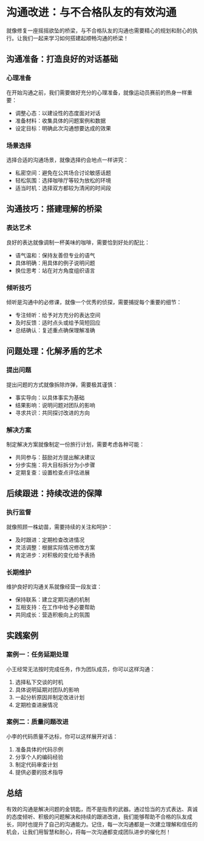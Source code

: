 # 沟通改进：与不合格队友的有效沟通

就像修复一座摇摇欲坠的桥梁，与不合格队友的沟通也需要精心的规划和耐心的执行。让我们一起来学习如何搭建起顺畅沟通的桥梁！

## 沟通准备：打造良好的对话基础

### 心理准备
在开始沟通之前，我们需要做好充分的心理准备，就像运动员赛前的热身一样重要：

- 调整心态：以建设性的态度面对对话
- 准备材料：收集具体的问题案例和数据
- 设定目标：明确此次沟通想要达成的效果

### 场景选择
选择合适的沟通场景，就像选择约会地点一样讲究：

- 私密空间：避免在公共场合讨论敏感话题
- 轻松氛围：选择咖啡厅等较为放松的环境
- 适当时机：选择双方都较为清闲的时间段

## 沟通技巧：搭建理解的桥梁

### 表达艺术
良好的表达就像调制一杯美味的咖啡，需要恰到好处的配比：

- 语气温和：保持友善但专业的语气
- 具体明确：用具体的例子说明问题
- 换位思考：站在对方角度组织语言

### 倾听技巧
倾听是沟通中的必修课，就像一个优秀的侦探，需要捕捉每个重要的细节：

- 专注倾听：给予对方充分的表达空间
- 及时反馈：适时点头或给予简短回应
- 总结确认：复述重点确保理解准确

## 问题处理：化解矛盾的艺术

### 提出问题
提出问题的方式就像拆除炸弹，需要极其谨慎：

- 事实导向：以具体事实为基础
- 结果影响：说明问题对团队的影响
- 寻求共识：共同探讨改进的方向

### 解决方案
制定解决方案就像制定一份旅行计划，需要考虑各种可能：

- 共同参与：鼓励对方提出解决建议
- 分步实施：将大目标拆分为小步骤
- 定期复查：设置检查点评估进展

## 后续跟进：持续改进的保障

### 执行监督
就像照顾一株幼苗，需要持续的关注和呵护：

- 及时跟进：定期检查改进情况
- 灵活调整：根据实际情况修改方案
- 肯定进步：对积极的变化给予表扬

### 长期维护
维护良好的沟通关系就像经营一段友谊：

- 保持联系：建立定期沟通的机制
- 互相支持：在工作中给予必要帮助
- 共同成长：营造积极向上的氛围

## 实践案例

### 案例一：任务延期处理
小王经常无法按时完成任务，作为团队成员，你可以这样沟通：

1. 选择私下交谈的时机
2. 具体说明延期对团队的影响
3. 一起分析原因并制定改进计划
4. 定期检查进展情况

### 案例二：质量问题改进
小李的代码质量不达标，你可以这样展开对话：

1. 准备具体的代码示例
2. 分享个人的编码经验
3. 制定代码审查计划
4. 提供必要的技术指导

## 总结

有效的沟通是解决问题的金钥匙，而不是指责的武器。通过恰当的方式表达、真诚的态度倾听、积极的问题解决和持续的跟进改进，我们能够帮助不合格的队友成长，同时也提升了自己的沟通能力。记住，每一次沟通都是一次建立理解和信任的机会，让我们用智慧和耐心，将每一次沟通都变成团队进步的催化剂！